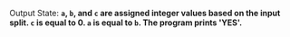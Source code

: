 Output State: **`a`, `b`, and `c` are assigned integer values based on the input split. `c` is equal to 0. `a` is equal to `b`. The program prints 'YES'.**